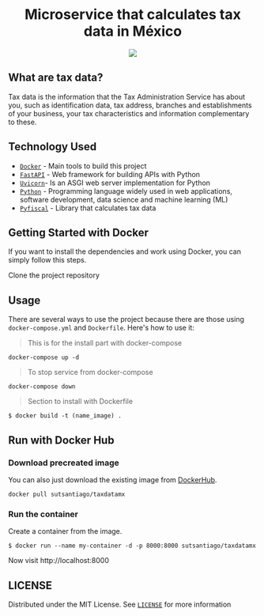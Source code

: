<h1 align='center'>Microservice that calculates tax data in México</h1>

<div align='center'>
    <img src=https://github.com/thomgonzalez/taxdatamx/blob/develop/docs/images/API.png> 
</div>

What are tax data?
------------------
Tax data is the information that the Tax Administration Service has about you, such as identification data, tax address, branches and establishments of your business, your tax characteristics and information complementary to these.

## Technology Used
- [`Docker`](https://www.docker.com/) - Main tools to build this project
- [`FastAPI`](https://fastapi.tiangolo.com/) - Web framework for building APIs with Python
- [`Uvicorn`](https://www.uvicorn.org/)- Is an ASGI web server implementation for Python
- [`Python`](https://www.python.org/downloads/release/python-380/) - Programming language widely used in web applications, software development, data science and machine learning (ML)
- [`Pyfiscal`](https://github.com/sutsantiago/pyfiscal) - Library that calculates tax data

## Getting Started with Docker
If you want to install the dependencies and work using Docker, you can simply follow this steps. 

Clone the project repository

## Usage
There are several ways to use the project because there are those using `docker-compose.yml` and `Dockerfile`. Here's how to use it:

> This is for the install part with docker-compose
```compose
docker-compose up -d
````

> To stop service from docker-compose
```compose
docker-compose down
```

> Section to install with Dockerfile
```
$ docker build -t (name_image) .
```

## Run with Docker Hub

### Download precreated image 
You can also just download the existing image from [DockerHub](https://hub.docker.com/r/sutsantiago/taxdatamx).
```
docker pull sutsantiago/taxdatamx
```

### Run the container
Create a container from the image.
```
$ docker run --name my-container -d -p 8000:8000 sutsantiago/taxdatamx
```

Now visit http://localhost:8000

## LICENSE
Distributed under the MIT License. See [`LICENSE`](https://github.com/sutsantiago/taxdatamx/blob/main/LICENSE) for more information
